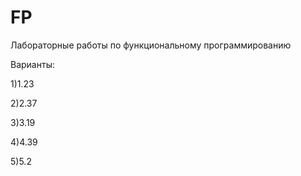 # FP
Лабораторные работы по функциональному программированию

Варианты:

1)1.23

2)2.37

3)3.19

4)4.39

5)5.2

